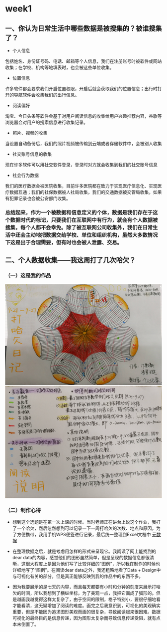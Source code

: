 # week1

## 一、你认为日常生活中哪些数据是被搜集的？被谁搜集了？

- 个人信息

包括姓名、身份证号码、电话、邮箱等个人信息，我们在注册账号时被软件或网站收集；在学校、机构等地填表时，也会被这些单位收集。

- 位置信息

许多软件都会要求我们开启位置权限，开启后就会获取我们的位置信息；出行时打开的导航软件会收集我们的出行信息。
- 阅读偏好

淘宝、今日头条等软件会基于对用户阅读信息的收集给用户兴趣推荐内容，谷歌等浏览器会对用户的搜索信息进行收集记录。

- 照片、视频的收集

当设置自动备份后，我们的照片视频被传输到云端或者存储软件中，会被别人收集

- 社交账号信息的收集

现在许多软件可以用社交软件登录，登录时对方就会收集到我们的社交账号信息

- 社会行为数据

我们的医疗数据会被医院收集，目前许多医院都在致力于实现医疗信息化、实现医疗数据互通；我们的社保数据被人社局收集，我们的交通数据被交管局收集，如果有犯罪记录也会被公安部门收集。

### 总结起来，作为一个被数据和信息定义的个体，数据是我们存在于这个数据时代的标记，只要我们在互联网中有行为，就会有个人数据被搜集，每个人都不会幸免。除了被互联网公司收集外，我们在日常生活中还会主动地把数据交给学校、单位和组织机构，虽然大多数情况下这是出于合理需要，但有时也会被人泄露、交易。


## 二、个人数据收集——我这周打了几次哈欠？

### （一）这是我的作品
![第一张](https://github.com/starlee1998/homework/blob/master/%E5%BE%AE%E4%BF%A1%E5%9B%BE%E7%89%87_20190928103642.jpg)
![第二张](https://github.com/starlee1998/homework/blob/master/%E5%BE%AE%E4%BF%A1%E5%9B%BE%E7%89%87_20190928103707.jpg)

### （二）制作心得

- 想到这个选题是在第一次上课的时候。当时老师正在讲台上说这个作业，我打了一个哈欠，然后忽然想到可以记录一下一周打哈欠的次数、地点和原因。为了方便携带，我用手机WPS便签进行记录，最后统一整理到Excel文档中
[元数据](https://github.com/starlee1998/homework/blob/master/week1%E6%95%B0%E6%8D%AE.xlsx)

- 在整理数据之后，就是考虑用怎样的形式来呈现它。我阅读了网上能找到的dear data的内容，感觉他们的图形虽然简单，但是呈现的数据信息都很清晰，这很大程度上是因为他们写了比较详细的“图例”，所以我在制作的时候也详细地写了“图例”。在阅读dear data之外，我还粗略地看了Data + Design中与可视化有关的部分，但是真正能够反映到我的作品中的东西不多。

- 因为我要展示的是七天的内容，而且每天都要有小时和分钟的刻度来展示打哈欠的时间，所以我想到了横纵坐标，为了美观一点，我把它画成了弧形的。但是越画我越觉得这样太复杂了，由于空间的限制，格子特别小，要很仔细地看才能看清，这无疑增加了阅读的难度。画完之后我意识到，可视化的美观确实重要，但是不能因为追求图形美观而画的很复杂，导致阅读起来很困难。数据可视化的最终目的是信息传递，因为图形太复杂而导致信息传递受阻，就有点本末倒置了。





